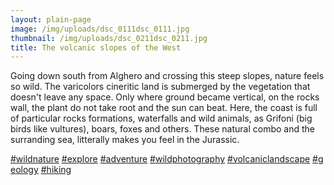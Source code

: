 ```yaml
---
layout: plain-page
image: /img/uploads/dsc_0111dsc_0111.jpg
thumbnail: /img/uploads/dsc_0211dsc_0211.jpg
title: The volcanic slopes of the West
---
```

Going down south from Alghero and crossing this steep slopes, nature feels so wild.
The varicolors cineritic land is submerged by the vegetation that doesn't leave any space. Only where ground became vertical, on the rocks wall, the plant do not take root and the sun can beat. Here, the coast is full of particular rocks formations, waterfalls and wild animals, as Grifoni (big birds like vultures), boars, foxes and others. These natural combo and the surranding sea, litterally makes you feel in the Jurassic.

[\#wildnature](https://www.instagram.com/explore/tags/wildnature/) [\#explore](https://www.instagram.com/explore/tags/explore/) [\#adventure](https://www.instagram.com/explore/tags/adventure/) [\#wildphotography](https://www.instagram.com/explore/tags/wildphotography/) [\#volcaniclandscape](https://www.instagram.com/explore/tags/volcaniclandscape/) [\#geology](https://www.instagram.com/explore/tags/geology/) [\#hiking](https://www.instagram.com/explore/tags/hiking/)